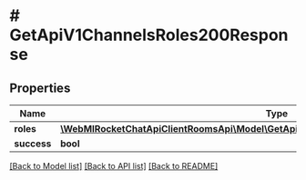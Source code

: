 # # GetApiV1ChannelsRoles200Response

## Properties

Name | Type | Description | Notes
------------ | ------------- | ------------- | -------------
**roles** | [**\WebMIRocketChatApiClientRoomsApi\Model\GetApiV1ChannelsRoles200ResponseRolesInner[]**](GetApiV1ChannelsRoles200ResponseRolesInner.md) |  | [optional]
**success** | **bool** |  | [optional]

[[Back to Model list]](../../README.md#models) [[Back to API list]](../../README.md#endpoints) [[Back to README]](../../README.md)
